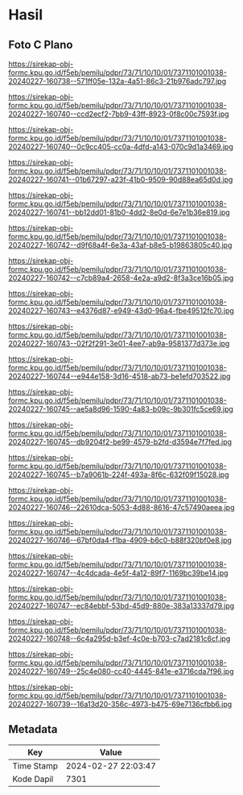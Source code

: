 # Hasil

## Foto C Plano

https://sirekap-obj-formc.kpu.go.id/f5eb/pemilu/pdpr/73/71/10/10/01/7371101001038-20240227-160738--571ff05e-132a-4a51-86c3-21b976adc797.jpg

https://sirekap-obj-formc.kpu.go.id/f5eb/pemilu/pdpr/73/71/10/10/01/7371101001038-20240227-160740--ccd2ecf2-7bb9-43ff-8923-0f8c00c7593f.jpg

https://sirekap-obj-formc.kpu.go.id/f5eb/pemilu/pdpr/73/71/10/10/01/7371101001038-20240227-160740--0c9cc405-cc0a-4dfd-a143-070c9d1a3469.jpg

https://sirekap-obj-formc.kpu.go.id/f5eb/pemilu/pdpr/73/71/10/10/01/7371101001038-20240227-160741--01b67297-a23f-41b0-9509-90d88ea65d0d.jpg

https://sirekap-obj-formc.kpu.go.id/f5eb/pemilu/pdpr/73/71/10/10/01/7371101001038-20240227-160741--bb12dd01-81b0-4dd2-8e0d-6e7e1b36e819.jpg

https://sirekap-obj-formc.kpu.go.id/f5eb/pemilu/pdpr/73/71/10/10/01/7371101001038-20240227-160742--d9f68a4f-6e3a-43af-b8e5-b19863805c40.jpg

https://sirekap-obj-formc.kpu.go.id/f5eb/pemilu/pdpr/73/71/10/10/01/7371101001038-20240227-160742--c7cb89a4-2658-4e2a-a9d2-8f3a3ce16b05.jpg

https://sirekap-obj-formc.kpu.go.id/f5eb/pemilu/pdpr/73/71/10/10/01/7371101001038-20240227-160743--e4376d87-e949-43d0-96a4-fbe49512fc70.jpg

https://sirekap-obj-formc.kpu.go.id/f5eb/pemilu/pdpr/73/71/10/10/01/7371101001038-20240227-160743--02f2f291-3e01-4ee7-ab9a-9581377d373e.jpg

https://sirekap-obj-formc.kpu.go.id/f5eb/pemilu/pdpr/73/71/10/10/01/7371101001038-20240227-160744--e944e158-3d16-4518-ab73-be1efd703522.jpg

https://sirekap-obj-formc.kpu.go.id/f5eb/pemilu/pdpr/73/71/10/10/01/7371101001038-20240227-160745--ae5a8d96-1590-4a83-b09c-9b301fc5ce69.jpg

https://sirekap-obj-formc.kpu.go.id/f5eb/pemilu/pdpr/73/71/10/10/01/7371101001038-20240227-160745--db9204f2-be99-4579-b2fd-d3594e7f7fed.jpg

https://sirekap-obj-formc.kpu.go.id/f5eb/pemilu/pdpr/73/71/10/10/01/7371101001038-20240227-160745--b7a9061b-224f-493a-8f6c-632f09f15028.jpg

https://sirekap-obj-formc.kpu.go.id/f5eb/pemilu/pdpr/73/71/10/10/01/7371101001038-20240227-160746--22610dca-5053-4d88-8616-47c57490aeea.jpg

https://sirekap-obj-formc.kpu.go.id/f5eb/pemilu/pdpr/73/71/10/10/01/7371101001038-20240227-160746--67bf0da4-f1ba-4909-b6c0-b88f320bf0e8.jpg

https://sirekap-obj-formc.kpu.go.id/f5eb/pemilu/pdpr/73/71/10/10/01/7371101001038-20240227-160747--4c4dcada-4e5f-4a12-89f7-1169bc39be14.jpg

https://sirekap-obj-formc.kpu.go.id/f5eb/pemilu/pdpr/73/71/10/10/01/7371101001038-20240227-160747--ec84ebbf-53bd-45d9-880e-383a13337d79.jpg

https://sirekap-obj-formc.kpu.go.id/f5eb/pemilu/pdpr/73/71/10/10/01/7371101001038-20240227-160748--6c4a295d-b3ef-4c0e-b703-c7ad2181c6cf.jpg

https://sirekap-obj-formc.kpu.go.id/f5eb/pemilu/pdpr/73/71/10/10/01/7371101001038-20240227-160749--25c4e080-cc40-4445-841e-e3716cda7f96.jpg

https://sirekap-obj-formc.kpu.go.id/f5eb/pemilu/pdpr/73/71/10/10/01/7371101001038-20240227-160739--16a13d20-356c-4973-b475-69e7136cfbb6.jpg


## Metadata

| Key        | Value               |
| ---------- | ------------------- |
| Time Stamp | 2024-02-27 22:03:47 |
| Kode Dapil | 7301                |



